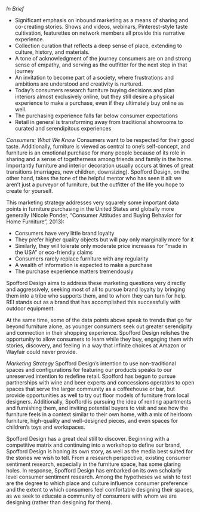 *In Brief*
* Significant emphasis on inbound marketing as a means of sharing and co-creating stories. Shows and videos, webinars, Pinterest-style taste cultivation, featurettes on network members all provide this narrative experience.
* Collection curation that reflects a deep sense of place, extending to culture, history, and materials.
* A tone of acknowledgment of the journey consumers are on and strong sense of empathy, and serving as the outfitter for the next step in that journey
* An invitation to become part of a society, where frustrations and ambitions are understood and creativity is nurtured.
* Today’s consumers research furniture buying decisions and plan interiors almost exclusively online, but they still desire a physical experience to make a purchase, even if they ultimately buy online as well.
* The purchasing experience falls far below consumer expectations
* Retail in general is transforming away from traditional showrooms to curated and serendipitous experiences

*Consumers: What We Know*
Consumers want to be respected for their good taste. Additionally, furniture is viewed as central to one’s self-concept, and furniture is an emotional purchase for many people because of its role in sharing and a sense of togetherness among friends and family in the home. Importantly furniture and interior decoration usually occurs at times of great transitions (marriages, new children, downsizing). Spofford Design, on the other hand, takes the tone of the helpful mentor who has seen it all: we aren’t just a purveyor of furniture, but the outfitter of the life you hope to create for yourself.

This marketing strategy addresses very squarely some important data points in furniture purchasing in the United States and globally more generally (Nicole Ponder, “Consumer Attitudes and Buying Behavior for Home Furniture”, 2013):
* Consumers have very little brand loyalty
* They prefer higher quality objects but will pay only marginally more for it
* Similarly, they will tolerate only moderate price increases for “made in the USA” or eco-friendly claims
* Consumers rarely replace furniture with any regularity
* A wealth of information is expected to make a purchase
* The purchase experience matters tremendously

Spofford Design aims to address these marketing questions very directly and aggressively, seeking most of all to pursue brand loyalty by bringing them into a tribe who supports them, and to whom they can turn for help. REI stands out as a brand that has accomplished this successfully with outdoor equipment.

At the same time, some of the data points above speak to trends that go far beyond furniture alone, as younger consumers seek out greater serendipity and connection in their shopping experience. Spofford Design relishes the opportunity to allow consumers to learn while they buy, engaging them with stories, discovery, and feeling in a way that infinite choices at Amazon or Wayfair could never provide. 

*Marketing Strategy*
Spofford Design’s intention to use non-traditional spaces and configurations for featuring our products speaks to our unreserved intention to redefine retail. Spofford has begun to pursue partnerships with wine and beer experts and concessions operators to open spaces that serve the larger community as a coffeehouse or bar, but provide opportunities as well to try out floor models of furniture from local designers. Additionally, Spofford is pursuing the idea of renting apartments and furnishing them, and inviting potential buyers to visit and see how the furniture feels in a context similar to their own home, with a mix of heirloom furniture, high-quality and well-designed pieces, and even spaces for children’s toys and workspaces.

Spofford Design has a great deal still to discover. Beginning with a competitive matrix and continuing into a workshop to define our brand, Spofford Design is honing its own story, as well as the media best suited for the stories we wish to tell. From a research perspective, existing consumer sentiment research, especially in the furniture space, has some glaring holes. In response, Spofford Design has embarked on its own scholarly level consumer sentiment research. Among the hypotheses we wish to test are the degree to which place and culture influence consumer preference and the extent to which consumers feel comfortable designing their spaces, as we seek to educate a community of consumers with whom we are designing (rather than designing for them).
